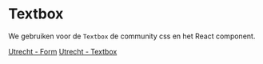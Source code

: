 # Textbox

We gebruiken voor de `Textbox` de community css en het React component.

[Utrecht - Form](https://github.com/nl-design-system/utrecht/blob/main/components/form/README.md)
[Utrecht - Textbox](https://github.com/nl-design-system/utrecht/blob/main/components/form/README.md)
